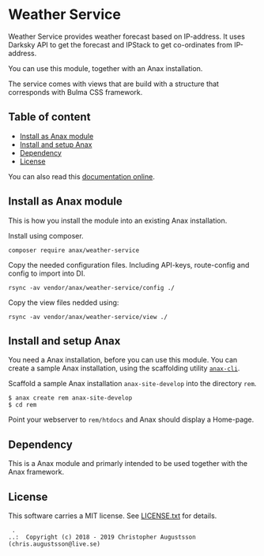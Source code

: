 Weather Service
==================================

Weather Service provides weather forecast based on IP-address. It uses Darksky API to get the forecast and IPStack to get co-ordinates from IP-address.

You can use this module, together with an Anax installation.

The service comes with views that are build with a structure that corresponds with Bulma CSS framework.



Table of content
------------------------------------

* [Install as Anax module](#Install-as-Anax-module)
* [Install and setup Anax](#Install-and-setup-Anax)
* [Dependency](#Dependency)
* [License](#License)

You can also read this [documentation online](https://canax.github.io/remserver/).



Install as Anax module
------------------------------------

This is how you install the module into an existing Anax installation.

Install using composer.

```
composer require anax/weather-service
```

Copy the needed configuration files. Including API-keys, route-config and config to import into DI.

```
rsync -av vendor/anax/weather-service/config ./
```

Copy the view files nedded using:

```
rsync -av vendor/anax/weather-service/view ./
```


Install and setup Anax
------------------------------------

You need a Anax installation, before you can use this module. You can create a sample Anax installation, using the scaffolding utility [`anax-cli`](https://github.com/canax/anax-cli).

Scaffold a sample Anax installation `anax-site-develop` into the directory `rem`.

```
$ anax create rem anax-site-develop
$ cd rem
```

Point your webserver to `rem/htdocs` and Anax should display a Home-page.



Dependency
------------------

This is a Anax module and primarly intended to be used together with the Anax framework.



License
------------------

This software carries a MIT license. See [LICENSE.txt](LICENSE.txt) for details.



```
 .
..:  Copyright (c) 2018 - 2019 Christopher Augustsson (chris.augustsson@live.se)
```
